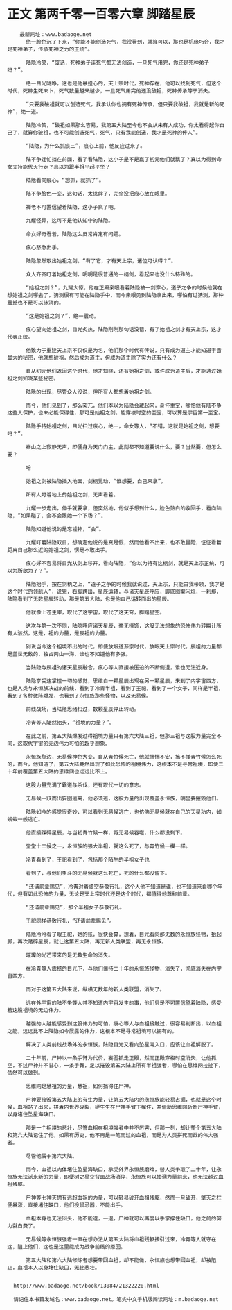 # 正文 第两千零一百零六章 脚踏星辰
        最新网址：www.badaoge.net
          绝一脸色沉了下来，“你能不能创造死气，我没看到，就算可以，那也是机缘巧合，我才是死神弟子，传承死神之力的正统”。
      
          陆隐冷笑，“废话，死神弟子连死气都无法创造，一旦死气用完，你还是死神弟子吗？”。
      
          绝一目光陡睁，这也是他最担心的，天上宗时代，死神存在，他可以找到死气，但这个时代，死神生死未卜，死气数量越来越少，一旦死气用完他还没破祖，死神传承等于消失。
      
          “只要我破祖就可以创造死气，我承认你也拥有死神传承，但只要我破祖，我就是新的死神”，绝一道。
      
          陆隐冷笑，“破祖如果那么容易，我第五大陆至今也不会从未有人成功，你太看得起你自己了，就算你破祖，也不可能创造死气，死气，只有我能创造，我才是死神的传人”。
      
          “陆隐，为什么抓痕三”，痕心上前，他反应过来了。
      
          陆不争连忙挡在前面，看了看陆隐，这小子是不是赢了初元他们就飘了？真以为得到命女支持能代天行走？真以为跟半祖平起平坐？
      
          陆隐看向痕心，“想抓，就抓了”。
      
          陆不争脸色一变，这句话，太挑衅了，完全没把痕心放在眼里。
      
          禅老不可置信望着陆隐，这小子疯了吧。
      
          九耀怪异，这可不是他认知中的陆隐。
      
          命女好奇看着，陆隐这么反常肯定有问题。
      
          痕心怒急出手。
      
          陆隐忽然取出始祖之剑，“有了它，才有天上宗，诸位可认得？”。
      
          众人齐齐盯着始祖之剑，明明是很普通的一柄剑，看起来也没什么特殊的。
      
          “始祖之剑？”，九耀大惊，他在正殿亲眼看着陆隐被一剑穿心，道子之争的时候他就在想始祖之剑哪去了，猜测很有可能在陆隐手中，而今亲眼见到陆隐拿出来，哪怕有过猜测，那种震撼也不是可以抹消的。
      
          “这是始祖之剑？”，绝一震动。
      
          痕心望向始祖之剑，目光炙热，陆隐刚刚那句话没错，有了始祖之剑才有天上宗，这才代表正统。
      
          他致力于重建天上宗不仅仅是为名，他们那个时代有传说，只有成为道主才能知道宇宙最大的秘密，他就想破祖，然后成为道主，但成为道主除了实力还有什么？
      
          自从初元他们返回这个时代，他才知晓，还有始祖之剑，或许成为道主后，才能通过始祖之剑知晓某些秘密。
      
          陆隐的出现，尽管众人没说，但所有人都想着始祖之剑。
      
          而今，他们见到了，那么突兀，他们本以为陆隐会藏起来，身怀重宝，哪怕他有陆不争这些人保护，也未必能保得住，那可是始祖之剑，能穿梭时空的至宝，可以算是宇宙第一至宝。
      
          陆隐手持始祖之剑，目光扫过痕心，绝一，命女等人，“不错，这就是始祖之剑，想要吗？”。
      
          泰山之上寂静无声，即便身为天门门主，此刻都不知道要说什么，要？当然要，但怎么要？
      
          噌
      
          始祖之剑被陆隐插入地面，剑柄晃动，“谁想要，自己来拿”。
      
          所有人盯着地上的始祖之剑，无声看着。
      
          九耀一步走出，伸手就要拿，但突然地，他似乎想到什么，脸色煞白的收回手，看向陆隐，“如果碰了，会不会跟她一个下场？”。
      
          陆隐知道他说的是忘墟神，“会”。
      
          九耀盯着陆隐双目，想确定他说的是真是假，然而他看不出来，也不敢冒险，怔怔看着距离自己那么近的始祖之剑，愣是不敢出手。
      
          痕心好不容易将目光从剑上移开，看向陆隐，“你以为持有这柄剑，就是天上宗正统，可以为所欲为了？”。
      
          陆隐抬手，按在剑柄之上，“道子之争的时候我就说过，天上宗，只能由我带领，我才是这个时代的领航人”，说完，右脚跨出，星辰运转，与诸天星辰呼应，脚底图案闪烁，一刹那，陆隐看到了无数星辰转动，那是第五大陆，也是他自己运转而出的星辰。
      
          他就像上苍主宰，取代了这宇宙，取代了这天穹，脚踏星空。
      
          这次与第一次不同，陆隐呼应诸天星辰，毫无掩饰，这股无法想象的恐怖伟力转瞬让所有人骇然，这是，祖的力量，是辰祖的力量。
      
          别说当今这个祖境不出的时代，即便放眼道源宗时代，放眼天上宗时代，辰祖的力量都是盖世无敌的，独占两山一海，谁也不知道他有多强。
      
          当陆隐与辰祖的诸天星辰融合，痕心等人直接被压迫的不断倒退，谁也无法近身。
      
          陆隐享受这掌控一切的感觉，思维自一颗星辰出现在另一颗星辰，来到了内宇宙西方，也是人类与永恒族决战的前线，看到了冷青半祖，看到了王祀，看到了一个女子，同样是半祖，看到了各种微阵爆发，也看到了永恒族那些怪物，以及无易候。
      
          前线战场，当陆隐思绪扫过，数颗星辰停止转动。
      
          冷青等人陡然抬头，“祖境的力量？”。
      
          在此之前，第五大陆爆发过得祖境力量只有第六大陆三祖，但那三祖与这股力量完全不同，这取代宇宙的无边伟力可怕的超乎想象。
      
          永恒族那边，无易候神色大变，自从青竹候死亡，他就惴惴不安，搞不懂青竹候怎么死的，而今，他知道了，第五大陆竟然出现了如此恐怖的祖境伟力，这根本不是寻常祖境，即便二十年前覆盖第五大陆的思维网也远远比不上。
      
          这股力量充满了霸道与杀伐，还有取代一切的意志。
      
          无易候一跃而出妄图逃离，他必须逃，这股力量的出现覆盖永恒族，明显要摧毁他们。
      
          陆隐如今的感觉很奇妙，可以看到无易候逃亡，也仿佛无易候就在自己的天星功内，如蝼蚁一般逃亡。
      
          他直接踩碎星辰，与当初青竹候一样，将无易候吞噬，什么都没剩下。
      
          堂堂十二候之一，永恒族的强大半祖，就这么死了，与青竹候一模一样。
      
          冷青看到了，王祀看到了，包括那个陌生的半祖女子也
      
          看到了，与他们争斗的无易候就这么死亡，死的什么都没留下。
      
          “还请前辈赐见”，冷青对着虚空恭敬行礼，这个人他不知道是谁，也不知道来自哪个年代，但有如此恐怖的力量，无论是天上宗时代还是这个时代，都值得他尊称前辈。
      
          “还请前辈赐见”，那个半祖女子恭敬行礼。
      
          王祀同样恭敬行礼，“还请前辈赐见”。
      
          陆隐冷冷看了眼王祀，她的账，很快会算，想着，目光看向那无数的永恒族怪物，抬起脚，再次踏碎星辰，就让这第五大陆，再无新人类联盟，再无永恒族。
      
          璀璨的光芒带来的是无数生命的消失。
      
          在冷青等人震撼的目光下，与他们僵持二十年的永恒族怪物，消失了，彻底消失在内宇宙西方。
      
          而对于这第五大陆来说，纵横无数年的新人类联盟，消失了。
      
          远在外宇宙的陆不争等人并不知道内宇宙发生的事，他们只是不可置信望着陆隐，感受着这股祖境的无边伟力。
      
          越强的人越能感受到这股伟力的可怕，痕心等人与血祖接触过，很容易判断出，以血祖之能，远远比不上陆隐如今展露的伟力，这根本不是寻常祖境可以拥有的。
      
          解决了人类前线战场外的永恒族，陆隐目光又看向坠星海入口，应该让血祖解脱了。
      
          二十年前，尸神以一条手臂为代价，妄图抓走正殿，然而正殿穿梭时空消失，让他抓空，不过尸神并不甘心，一条手臂，足以摧毁第五大陆上所有半祖强者，哪怕在思维网拉扯下，依然可以做到。
      
          思维网是慧祖的力量，慧祖，如何挡得住尸神。
      
          尸神要摧毁第五大陆上的有生力量，让第五大陆内的永恒族能轻易占据，也就是这个时候，血祖站了出来，拼着内世界碎裂，硬生生在尸神手臂下撑住，并借助思维网斩断尸神手臂，以身堵住坠星海缺口。
      
          那是一个祖境的悲壮，尽管血祖在祖境强者中并不厉害，但那一刻，却让整个第五大陆和第六大陆记住了他，如果有历史，他不再是一笔而过的血祖，而是为人类拼死而战的伟大强者。
      
          尽管他属于第六大陆。
      
          而今，血祖以肉体堵住坠星海缺口，承受外界永恒族磨难，替人类争取了二十年，让永恒族无法派来新的力量，即便树之星空背面战场消停，永恒族可以抽调力量前来，也无法越过血祖残躯。
      
          尸神等七神天拥有远超血祖的力量，可以轻易破开血祖残躯，然而一旦破开，擎天之柱便暴涨，直接堵住缺口，他们投鼠忌器，不能出手。
      
          血祖本身也无法回头，他不能退，一退，尸神就可以再度以手掌撑住缺口，他之前的努力就白费了。
      
          无易候等永恒族强者一直在想办法从第五大陆将血祖残躯接引过来，冷青等人就守在这，阻止他们，这也是这里能成为战争前线的原因。
      
          第五大陆和第六大陆修炼者想要带回血祖，却不能做，永恒族也想带回血祖，却被阻止，血祖本人以身堵住缺口，无比悲壮。
      
      
      http://www.badaoge.net/book/13084/21322220.html
      
      请记住本书首发域名：www.badaoge.net。笔尖中文手机版阅读网址：m.badaoge.net